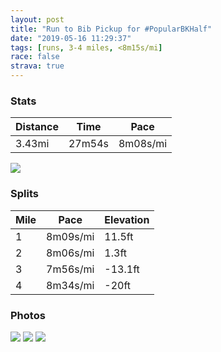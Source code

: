 ```yaml
---
layout: post
title: "Run to Bib Pickup for #PopularBKHalf"
date: "2019-05-16 11:29:37"
tags: [runs, 3-4 miles, <8m15s/mi]
race: false
strava: true
---
```


### Stats

| Distance | Time | Pace |
|----------|------|------|
|3.43mi|27m54s|8m08s/mi|

<img src='https://maps.googleapis.com/maps/api/staticmap?maptype=roadmap&path=enc:irrwFxaqbMDCHBJLBFRNBN@b@HBRBFFLJFN^\PHFF`@PrAdA`An@JBr@n@bAJ@DHF\Jt@b@nA`A`@TNBNH^Zf@L^h@^XRR`BhATRLPl@Zv@p@ZPRTd@Rp@f@xAl@l@f@b@TVPXJNJd@f@`Ap@h@h@VLZ?^NLP@LCb@WtA@~@@BMh@?HDLZ`@p@Xh@HXJl@XZFNNb@NV@f@JD@ET@HFJZP\L^?LCJD\RTA^PDERDDED?RD?DHHZLl@HB?LDLR?FMr@Sl@CBEV@FGr@Ab@CZW|@BJZXZJT?HDRBXAJDTPZLHJLHNFPANDZZDLJ?l@KHBZRRFX?b@F\VNTVPBF`@@b@XTFR@f@PPBPNNZ?RENOPGNKj@?LD@TJDLT^`@`@d@PB?LD\V^NRR@HEFG|@GZEJIAE@D@NNPXPf@NXHHFCCf@F^NGHAB@@RM^KLWN@JPRPb@^p@l@f@`@L|@x@h@\b@^VLd@^PTZ|@TRP\FP@NRTVHb@FDB~@BKJDJD@?DJVTTH\FLLAb@JR@LETE`@_@Zc@VUNSTUHUT]t@}@Te@ZY^o@j@u@Tc@FCPWHSVKp@o@Ve@j@y@|@mAd@i@lB_CJEp@qA\g@`AiA^m@Vi@jB{BR]t@w@r@cAt@}@`AuAVWdBgC\_@nAkBLI`@u@LGVc@x@iAr@y@b@u@dAoApAeBr@w@Xg@b@g@p@aAl@cAh@m@LSLOT]f@g@JEN[VU@IEGWIi@GgBCODCB@BI@MRE@MRUNAHDX?TG^_@z@o@`AQh@KFEHC??BGDCPMb@KT?LF`AABCBE?SBUH]@SIK@GRAPM`@&key=AIzaSyC1MId7bFpkLXNAaYhBSTb8jLyiSqzbDtM&size=800x800&markers=color:yellow|label:S|40.73269,-73.98445&markers=color:green|label:F|40.703329999999916,-73.99277000000001'>

### Splits

| Mile | Pace | Elevation |
|------|------|-----------|
|1|8m09s/mi|11.5ft|
|2|8m06s/mi|1.3ft|
|3|7m56s/mi|-13.1ft|
|4|8m34s/mi|-20ft|

### Photos
<img src='https://dgtzuqphqg23d.cloudfront.net/wdEFrS5d-cQECQe0UutJ47xqHNeRCQtolr5T_4WO9_8-576x768.jpg'>

<img src='https://dgtzuqphqg23d.cloudfront.net/ytoT1PH7PdI-htJzas0GvZJgKHvAy1dhAJcTAOmdnaE-576x768.jpg'>

<img src='https://dgtzuqphqg23d.cloudfront.net/lz9bC2wynIxiVBQjKRQ-LJ7o5ZFdW2t6PBi4SIJf0Bs-576x768.jpg'>
